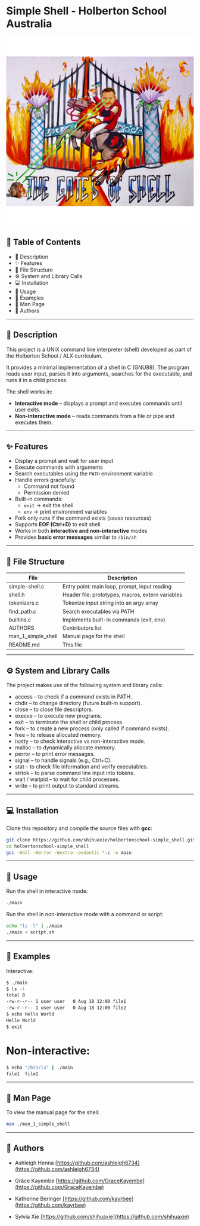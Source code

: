 # Simple Shell - Holberton School Australia
![Simple Shell](./shell.jpeg)
## 📖 Table of Contents

- 📝 Description  
- ✨ Features  
- 📂 File Structure  
- ⚙️ System and Library Calls  
- 💻 Installation  
- 🚀 Usage  
- 🎯 Examples  
- 📖 Man Page  
- 👥 Authors  

---

## 📝 Description
This project is a UNIX command line interpreter (shell) developed as part of the Holberton School / ALX curriculum.  

It provides a minimal implementation of a shell in C (GNU89). The program reads user input, parses it into arguments, searches for the executable, and runs it in a child process.

The shell works in:  
- **Interactive mode** – displays a prompt and executes commands until user exits.  
- **Non-interactive mode** – reads commands from a file or pipe and executes them.  

---

## ✨ Features

- Display a prompt and wait for user input  
- Execute commands with arguments  
- Search executables using the `PATH` environment variable  
- Handle errors gracefully:  
  - Command not found  
  - Permission denied  
- Built-in commands:  
  - `exit` → exit the shell  
  - `env` → print environment variables  
- Fork only runs if the command exists (saves resources)  
- Supports **EOF (Ctrl+D)** to exit shell  
- Works in both **interactive and non-interactive** modes  
- Provides **basic error messages** similar to `/bin/sh`  

---

## 📂 File Structure

| File | Description                                      |
|-----------|---------------------------------------------|
|simple-shell.c     |Entry point: main loop, prompt, input reading
|shell.h	|Header file: prototypes, macros, extern variables
|tokenizers.c	|Tokenize input string into an argv array
|find_path.c	    |Search executables via PATH
|builtins.c	|Implements built-in commands (exit, env)
|AUTHORS	|Contributors list
|man_1_simple_shell	|Manual page for the shell
|README.md|	This file

---

## ⚙️ System and Library Calls

The project makes use of the following system and library calls:

- access – to check if a command exists in PATH.
- chdir – to change directory (future built-in support).
- close – to close file descriptors.
- execve – to execute new programs.
- exit – to terminate the shell or child process.
- fork – to create a new process (only called if command exists).
- free – to release allocated memory.
- isatty – to check interactive vs non-interactive mode.
- malloc – to dynamically allocate memory.
- perror – to print error messages.
- signal – to handle signals (e.g., Ctrl+C).
- stat – to check file information and verify executables.
- strtok – to parse command line input into tokens.
- wait / waitpid – to wait for child processes.
- write – to print output to standard streams.

---

## 💻 Installation

Clone this repository and compile the source files with **gcc**:
```bash
git clone https://github.com/shihuaxie/holbertonschool-simple_shell.git
cd holbertonschool-simple_shell
gcc -Wall -Werror -Wextra -pedantic *.c -o main
```

---

## 🚀 Usage

Run the shell in interactive mode:
```bash
./main
```
Run the shell in non-interactive mode with a command or script:
```bash
echo "ls -l" | ./main
./main < script.sh
```

---

## 🎯 Examples

Interactive:
```bash
$ ./main
$ ls -l
total 8
-rw-r--r-- 1 user user   0 Aug 18 12:00 file1
-rw-r--r-- 1 user user   0 Aug 18 12:00 file2
$ echo Hello World
Hello World
$ exit
```
# Non-interactive:
```bash
$ echo "/bin/ls" | ./main
file1  file2
```

---

## 📖 Man Page

To view the manual page for the shell:
```bash
man ./man_1_simple_shell
```

---

## 👥 Authors
- Ashleigh Henna [https://github.com/ashleigh6734](https://github.com/ashleigh6734)

- Grâce Kayembe [https://github.com/GraceKayembe](https://github.com/GraceKayembe)

- Katherine Beringer [https://github.com/kayrbee](https://github.com/kayrbee)

- Sylvia Xie [https://github.com/shihuaxie](https://github.com/shihuaxie)

